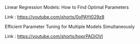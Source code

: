 Linear Regression Models: How to Find Optimal Parameters

Link : https://youtube.com/shorts/0oPAYt029z8


Efficient Parameter Tuning for Multiple Models Simultaneously

Link : https://youtube.com/shorts/hpprPADiOVI
